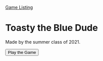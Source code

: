 ---
---

[Game Listing](../gamelist.md)

<script
  src="https://code.jquery.com/jquery-3.5.1.min.js"
  integrity="sha256-9/aliU8dGd2tb6OSsuzixeV4y/faTqgFtohetphbbj0="
  crossorigin="anonymous"></script>
<script src="jupyter_lib.js"></script>
<script src="toasty_the_blue_dude.js"></script>

# Toasty the Blue Dude

Made by the summer class of 2021.

<button type="button" name="button" id="play-game-button" class="btn">Play the Game</button>

<!--
Credits:

 - Dawson Herbert
 - Ethan Vanblaricom
 - Jacob Shobe
 - James Sawyer
 - Josiah Sullivan
 - Liam Rogers
 - Logan Sidoruk
 - Tyler Coffin
!-->
